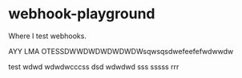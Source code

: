 # webhook-playground
Where I test webhooks.


AYY LMA OTESSDWWDWDWDWDWDWsqwsqsdwefeefefwdwwdw

test
wdwd
wdwdwcccss
dsd
wdwdwd
sss
sssss
rrr

